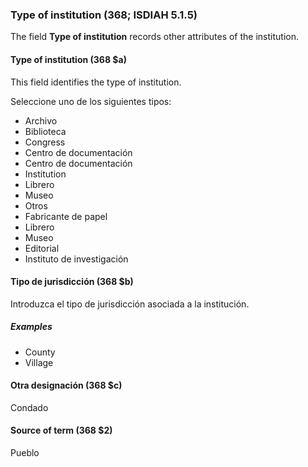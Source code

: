 ### Type of institution (368; ISDIAH 5.1.5)

The field **Type of institution** records other attributes of the institution.

#### Type of institution (368 $a)

This field identifies the type of institution.

Seleccione uno de los siguientes tipos:

- Archivo
- Biblioteca
- Congress
- Centro de documentación
- Centro de documentación
- Institution
- Librero
- Museo
- Otros
- Fabricante de papel
- Librero
- Museo
- Editorial
- Instituto de investigación


#### Tipo de jurisdicción (368 $b)

Introduzca el tipo de jurisdicción asociada a la institución.

##### Examples

- County
- Village

#### Otra designación (368 $c)

Condado

#### Source of term (368 $2)

Pueblo
